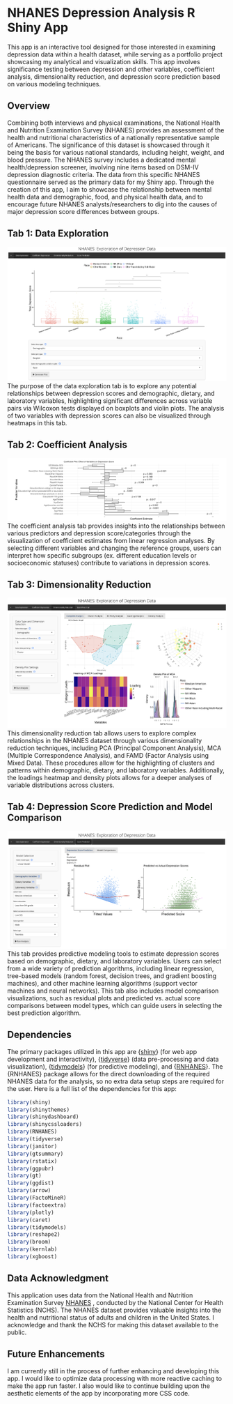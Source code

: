 # NHANES Depression Analysis R Shiny App
This app is an interactive tool designed for those interested in examining depression data within a health dataset, while serving as a portfolio project showcasing my analytical and visualization skills. This app involves significance testing between depression and other variables, coefficient analysis, dimensionality reduction, and depression score prediction based on various modeling techniques.

## Overview
Combining both interviews and physical examinations, the National Health and Nutrition Examination Survey (NHANES) provides an assessment of the health and nutritional characteristics of a nationally representative sample of Americans. The significance of this dataset is showcased through it being the basis for various national standards, including height, weight, and blood pressure. The NHANES survey includes a dedicated mental health/depression screener, involving nine items based on DSM-IV depression diagnostic criteria. The data from this specific NHANES questionnaire served as the primary data for my Shiny app. Through the creation of this app, I aim to showcase the relationship between mental health data and demographic, food, and physical health data, and to encourage future NHANES analysts/researchers to dig into the causes of major depression score differences between groups.

## Tab 1: Data Exploration
![Data Exploration Tab](images/tab1_screenshot_.png)
The purpose of the data exploration tab is to explore any potential relationships between depression scores and demographic, dietary, and laboratory variables, highlighting significant differences across variable pairs via Wilcoxon tests displayed on boxplots and violin plots. The analysis of two variables with depression scores can also be visualized through heatmaps in this tab.

## Tab 2: Coefficient Analysis
![Coefficient Analysis Tab](images/tab2_screenshot.png)
The coefficient analysis tab provides insights into the relationships between various predictors and depression score/categories through the visualization of coefficient estimates from linear regression analyses. By selecting different variables and changing the reference groups, users can interpret how specific subgroups (ex. different education levels or socioeconomic statuses) contribute to variations in depression scores.

## Tab 3: Dimensionality Reduction
![Dimensionality Reduction Tab](images/tab3_screenshot.png)
This dimensionality reduction tab allows users to explore complex relationships in the NHANES dataset through various dimensionality reduction techniques, including PCA (Principal Component Analysis), MCA (Multiple Correspondence Analysis), and FAMD (Factor Analysis using Mixed Data). These procedures allow for the highlighting of clusters and patterns within demographic, dietary, and laboratory variables. Additionally, the loadings heatmap and density plots allows for a deeper analyses of variable distributions across clusters.

## Tab 4: Depression Score Prediction and Model Comparison
![Score Prediction Tab](images/tab4_screenshot.png)
This tab provides predictive modeling tools to estimate depression scores based on demographic, dietary, and laboratory variables. Users can select from a wide variety of prediction algorithms, including linear regression, tree-based models (random forest, decision trees, and gradient boosting machines), and other machine learning algorithms (support vector machines and neural networks). This tab also includes model comparison visualizations, such as residual plots and predicted vs. actual score comparisons between model types, which can guide users in selecting the best prediction algorithm.

## Dependencies
The primary packages utilized in this app are {[shiny](https://shiny.posit.co/)} (for web app development and interactivity), {[tidyverse](https://www.tidyverse.org/)} (data pre-processing and data visualization), {[tidymodels](https://www.tidymodels.org/)} (for predictive modeling), and {[RNHANES](https://github.com/SilentSpringInstitute/RNHANES)}. The {RNHANES} package allows for the direct downloading of the required NHANES data for the analysis, so no extra data setup steps are required for the user. Here is a full list of the dependencies for this app:
```r
library(shiny)
library(shinythemes)
library(shinydashboard)
library(shinycssloaders)
library(RNHANES)
library(tidyverse)
library(janitor)
library(gtsummary)
library(rstatix)
library(ggpubr)
library(gt)
library(ggdist)
library(arrow)
library(FactoMineR)
library(factoextra)
library(plotly)
library(caret)
library(tidymodels)
library(reshape2)
library(broom)
library(kernlab)
library(xgboost)
```

## Data Acknowledgment
This application uses data from the National Health and Nutrition Examination Survey [NHANES](https://www.cdc.gov/nchs/nhanes/index.htm)
, conducted by the National Center for Health Statistics (NCHS). The NHANES dataset provides valuable insights into the health and nutritional status of adults and children in the United States. I acknowledge and thank the NCHS for making this dataset available to the public.

## Future Enhancements
I am currently still in the process of further enhancing and developing this app. I would like to optimize data processing with more reactive caching to make the app run faster. I also would like to continue building upon the aesthetic elements of the app by incorporating more CSS code.

